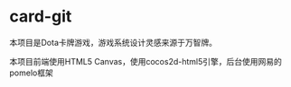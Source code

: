 card-git
========

本项目是Dota卡牌游戏，游戏系统设计灵感来源于万智牌。

本项目前端使用HTML5 Canvas，使用cocos2d-html5引擎，后台使用网易的pomelo框架
